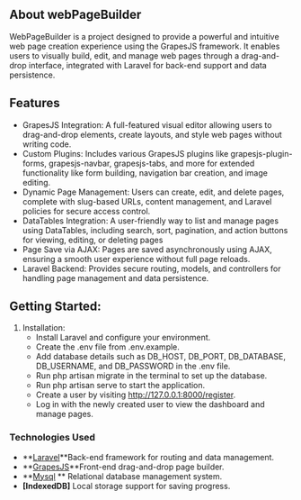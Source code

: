 
## About webPageBuilder

WebPageBuilder is a project designed to provide a powerful and intuitive web page creation experience using the GrapesJS framework. It enables users to visually build, edit, and manage web pages through a drag-and-drop interface, integrated with Laravel for back-end support and data persistence.

## Features

- GrapesJS Integration: A full-featured visual editor allowing users to drag-and-drop elements, create layouts, and style web pages without writing code.
- Custom Plugins: Includes various GrapesJS plugins like grapesjs-plugin-forms, grapesjs-navbar, grapesjs-tabs, and more for extended functionality like form building, navigation bar creation, and image editing.
- Dynamic Page Management: Users can create, edit, and delete pages, complete with slug-based URLs, content management, and Laravel policies for secure access control.
- DataTables Integration: A user-friendly way to list and manage pages using DataTables, including search, sort, pagination, and action buttons for viewing, editing, or deleting pages
- Page Save via AJAX: Pages are saved asynchronously using AJAX, ensuring a smooth user experience without full page reloads.
- Laravel Backend: Provides secure routing, models, and controllers for handling page management and data persistence.

## Getting Started:
 1. Installation:
    - Install Laravel and configure your environment.
    - Create the .env file from .env.example.
    - Add database details such as DB_HOST, DB_PORT, DB_DATABASE, DB_USERNAME, and DB_PASSWORD in the .env file.
    - Run php artisan migrate in the terminal to set up the database.
    - Run php artisan serve to start the application.
    - Create a user by visiting http://127.0.0.1:8000/register.
    - Log in with the newly created user to view the dashboard and manage pages.

### Technologies Used

- **[Laravel](https://laravel.com/docs/11.x/installation)**Back-end framework for routing and data management.
- **[GrapesJS](https://github.com/GrapesJS/grapesjs)**Front-end drag-and-drop page builder.
- **[Mysql](https://www.mysql.com/downloads) ** Relational database management system.
- **[IndexedDB]** Local storage support for saving progress.
